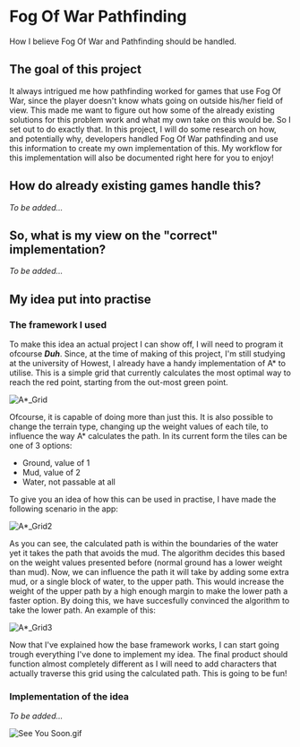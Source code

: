 # Fog Of War Pathfinding
How I believe Fog Of War and Pathfinding should be handled.

## The goal of this project
It always intrigued me how pathfinding worked for games that use Fog Of War, since the player doesn't know whats going on outside his/her field of view.
This made me want to figure out how some of the already existing solutions for this problem work and what my own take on this would be. 
So I set out to do exactly that.
In this project, I will do some research on how, and potentially why, developers handled Fog Of War pathfinding and use this information to create my own implementation of this.
My workflow for this implementation will also be documented right here for you to enjoy!

## How do already existing games handle this?
*To be added...*

## So, what is my view on the "correct" implementation?
*To be added...*

## My idea put into practise
### The framework I used
To make this idea an actual project I can show off, I will need to program it ofcourse _**Duh**_.
Since, at the time of making of this project, I'm still studying at the university of Howest, I already have a handy implementation of A* to utilise.
This is a simple grid that currently calculates the most optimal way to reach the red point, starting from the out-most green point.

![A*\_Grid](https://github.com/Himistyr/Fog-Of-War-Pathfinding/blob/master/Images/Explanation/Explanation1.png "Explanation1")

Ofcourse, it is capable of doing more than just this. 
It is also possible to change the terrain type, changing up the weight values of each tile, to influence the way A* calculates the path.
In its current form the tiles can be one of 3 options:
 * Ground, value of 1
 * Mud, value of 2
 * Water, not passable at all
 <!-- end list -->
To give you an idea of how this can be used in practise, I have made the following scenario in the app:

![A*\_Grid2](https://github.com/Himistyr/Fog-Of-War-Pathfinding/blob/master/Images/Explanation/Explanation2.png "Explanation2")

As you can see, the calculated path is within the boundaries of the water yet it takes the path that avoids the mud.
The algorithm decides this based on the weight values presented before (normal ground has a lower weight than mud).
Now, we can influence the path it will take by adding some extra mud, or a single block of water, to the upper path.
This would increase the weight of the upper path by a high enough margin to make the lower path a faster option.
By doing this, we have succesfully convinced the algorithm to take the lower path.
An example of this:

![A*\_Grid3](https://github.com/Himistyr/Fog-Of-War-Pathfinding/blob/master/Images/Explanation/Explanation3.png "Explanation3")

Now that I've explained how the base framework works, I can start going trough everything I've done to implement my idea.
The final product should function almost completely different as I will need to add characters that actually traverse this grid using the calculated path.
This is going to be fun!

### Implementation of the idea
*To be added...*

![See You Soon.gif](https://github.com/Himistyr/Fog-Of-War-Pathfinding/blob/master/Images/SeeYouSoon.gif "See You Soon")
